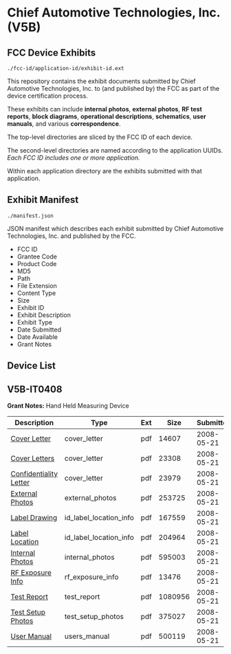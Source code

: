# Chief Automotive Technologies, Inc. (V5B)
## FCC Device Exhibits

```
./fcc-id/application-id/exhibit-id.ext
```

This repository contains the exhibit documents submitted by Chief Automotive Technologies, Inc. to (and published by) the FCC as part of the device certification process.

These exhibits can include **internal photos**, **external photos**, **RF test reports**, **block diagrams**, **operational descriptions**, **schematics**, **user manuals**, and various **correspondence**.

The top-level directories are sliced by the FCC ID of each device.

The second-level directories are named according to the application UUIDs. *Each FCC ID includes one or more application.*

Within each application directory are the exhibits submitted with that application. 

## Exhibit Manifest

```
./manifest.json
```

JSON manifest which describes each exhibit submitted by Chief Automotive Technologies, Inc. and published by the FCC.

- FCC ID
- Grantee Code
- Product Code
- MD5
- Path
- File Extension
- Content Type
- Size
- Exhibit ID
- Exhibit Description
- Exhibit Type
- Date Submitted
- Date Available
- Grant Notes

## Device List
## V5B-IT0408
**Grant Notes:** Hand Held Measuring Device

| Description | Type | Ext | Size | Submitted | Available |
| ----------- | ---- | --- | ---- | --------- | --------- |
| [Cover Letter](V5B-IT0408/c0c910f04ee55f5fffef9b86fbf354eb/944629.pdf) | cover_letter | pdf | 14607 | 2008-05-21 | 2008-05-21 |
| [Cover Letters](V5B-IT0408/c0c910f04ee55f5fffef9b86fbf354eb/944630.pdf) | cover_letter | pdf | 23308 | 2008-05-21 | 2008-05-21 |
| [Confidentiality Letter](V5B-IT0408/c0c910f04ee55f5fffef9b86fbf354eb/944631.pdf) | cover_letter | pdf | 23979 | 2008-05-21 | 2008-05-21 |
| [External Photos](V5B-IT0408/c0c910f04ee55f5fffef9b86fbf354eb/944633.pdf) | external_photos | pdf | 253725 | 2008-05-21 | 2008-05-21 |
| [Label Drawing](V5B-IT0408/c0c910f04ee55f5fffef9b86fbf354eb/944635.pdf) | id_label_location_info | pdf | 167559 | 2008-05-21 | 2008-05-21 |
| [Label Location](V5B-IT0408/c0c910f04ee55f5fffef9b86fbf354eb/944636.pdf) | id_label_location_info | pdf | 204964 | 2008-05-21 | 2008-05-21 |
| [Internal Photos](V5B-IT0408/c0c910f04ee55f5fffef9b86fbf354eb/944634.pdf) | internal_photos | pdf | 595003 | 2008-05-21 | 2008-05-21 |
| [RF Exposure Info](V5B-IT0408/c0c910f04ee55f5fffef9b86fbf354eb/944638.pdf) | rf_exposure_info | pdf | 13476 | 2008-05-21 | 2008-05-21 |
| [Test Report](V5B-IT0408/c0c910f04ee55f5fffef9b86fbf354eb/944640.pdf) | test_report | pdf | 1080956 | 2008-05-21 | 2008-05-21 |
| [Test Setup Photos](V5B-IT0408/c0c910f04ee55f5fffef9b86fbf354eb/944641.pdf) | test_setup_photos | pdf | 375027 | 2008-05-21 | 2008-05-21 |
| [User Manual](V5B-IT0408/c0c910f04ee55f5fffef9b86fbf354eb/944642.pdf) | users_manual | pdf | 500119 | 2008-05-21 | 2008-05-21 |

